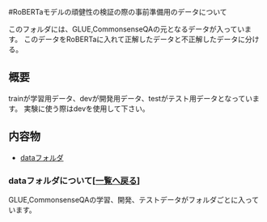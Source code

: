 #RoBERTaモデルの頑健性の検証の際の事前準備用のデータについて

このフォルダには、GLUE,CommonsenseQAの元となるデータが入っています。
このデータをRoBERTaに入れて正解したデータと不正解したデータに分ける。

## 概要
trainが学習用データ、devが開発用データ、testがテスト用データとなっています。
実験に使う際はdevを使用して下さい。

## 内容物<a name="content"></a>[](#content)
- [dataフォルダ](#data)

### dataフォルダ<a name="data"></a>について[[一覧へ戻る](#content)]
GLUE,CommonsenseQAの学習、開発、テストデータがフォルダごとに入っています。
